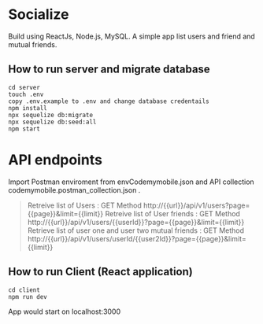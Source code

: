 # Socialize
Build using ReactJs, Node.js, MySQL.
A simple app list users and friend and mutual friends.

## How to run server and migrate database

```
cd server
touch .env
copy .env.example to .env and change database credentails
npm install
npx sequelize db:migrate
npx sequelize db:seed:all
npm start
```
# API endpoints
Import Postman enviroment from envCodemymobile.json and API collection codemymobile.postman_collection.json .

> Retreive list of Users :  GET Method  http://{{url}}/api/v1/users?page={{page}}&limit={{limit}}
> Retreive list of User friends : GET Method  http://{{url}}/api/v1/users/{{userId}}?page={{page}}&limit={{limit}}
> Retrieve list of user one and user two mutual friends : GET Method  http://{{url}}/api/v1/users/userId/{{user2Id}}?page={{page}}&limit={{limit}}

## How to run Client (React application)
```
cd client
npm run dev
```
App would start on localhost:3000
